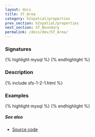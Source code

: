 ```yaml
---
layout: docs
title: ST_Area
category: h2spatial/properties
prev_section: h2spatial/properties
next_section: ST_Boundary
permalink: /docs/dev/ST_Area/
---
```


### Signatures

{% highlight mysql %}
{% endhighlight %}

### Description



{% include sfs-1-2-1.html %}

### Examples

{% highlight mysql %}
{% endhighlight %}

##### See also

* [Source code](https://github.com/irstv/H2GIS/blob/master/h2spatial/src/main/java/org/h2gis/h2spatial/internal/function/spatial/properties/ST_Area.java)
